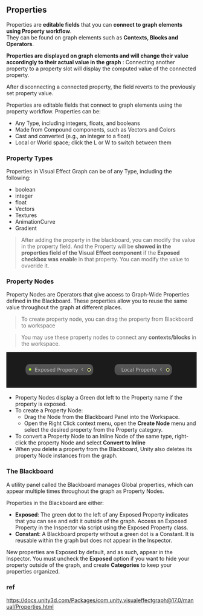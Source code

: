 ## Properties

Properties are **editable fields** that you can **connect to graph elements using Property workflow**. \
They can be found on graph elements such as **Contexts, Blocks and Operators**.


**Properties are displayed on graph elements and will change their value accordingly to their actual value in the graph** : Connecting another property to a property slot will display the computed value of the connected property.

After disconnecting a connected property, the field reverts to the previously set property value.

Properties are editable fields that connect to graph elements using the property workflow. Properties can be:

- Any Type, including integers, floats, and booleans
- Made from Compound components, such as Vectors and Colors
- Cast and converted (e.g., an integer to a float)
- Local or World space; click the L or W to switch between them

### Property Types

Properties in Visual Effect Graph can be of any Type, including the following:

-   boolean
-   integer
-   float
-   Vectors
-   Textures
-   AnimationCurve
-   Gradient

> After adding the property in the blackboard, you can modify the value in the property field. And the Property will be **showed in the properties field of the Visual Effect component** if the **Exposed checkbox was enabl**e in that property. You can modify the value to ovveride it.


### Property Nodes

Property Nodes are Operators that give access to Graph-Wide Properties defined in the Blackboard. These properties allow you to reuse the same value throughout the graph at different places.



> To create property node, you can drag the property from Blackboard to workspace

> You may use these property nodes to connect any **contexts/blocks** in the workspace.


![](./img/PropertyNodes.png)


-   Property Nodes display a Green dot left to the Property name if the property is exposed.
-   To create a Property Node:
    -   Drag the Node from the Blackboard Panel into the Workspace.
    -   Open the Right Click context menu, open the **Create Node** menu and select the desired property from the Property category.
-   To convert a Property Node to an Inline Node of the same type, right-click the property Node and select **Convert to Inline**
-   When you delete a property from the Blackboard, Unity also deletes its property Node instances from the graph.


### The Blackboard

A utility panel called the Blackboard manages Global properties, which can appear multiple times throughout the graph as Property Nodes.



Properties in the Blackboard are either:

-   **Exposed**: The green dot to the left of any Exposed Property indicates that you can see and edit it outside of the graph. Access an Exposed Property in the Inspector via script using the Exposed Property class.
-   **Constant**: A Blackboard property without a green dot is a Constant. It is reusable within the graph but does not appear in the Inspector.

New properties are Exposed by default, and as such, appear in the Inspector. You must uncheck the **Exposed** option if you want to hide your property outside of the graph, and create **Categories** to keep your properties organized.




### ref 
https://docs.unity3d.com/Packages/com.unity.visualeffectgraph@17.0/manual/Properties.html


